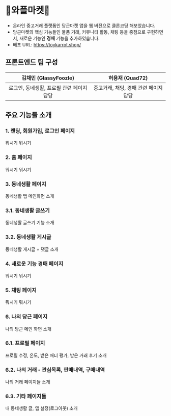 # 🥕와플마켓🧇

- 온라인 중고거래 플랫폼인 당근마켓 앱을 웹 버전으로 클론코딩 해보았습니다.
- 당근마켓의 핵심 기능들인 물품 거래, 커뮤니티 활동, 채팅 등을 중점으로 구현하면서, 새로운 기능인 **경매** 기능을 추가하였습니다.
- 배포 URL: https://toykarrot.shop/

## 프론트엔드 팀 구성

|           김채민 (GlassyFoozle)           |            허용재 (Quad72)            |
| :---------------------------------------: | :-----------------------------------: |
| 로그인, 동네생활, 프로필 관련 페이지 담당 | 중고거래, 채팅, 경매 관련 페이지 담당 |

## 주요 기능들 소개

### 1. 랜딩, 회원가입, 로그인 페이지

뭐시기 뭐시기

### 2. 홈 페이지

뭐시기 뭐시기

### 3. 동네생활 페이지

동네생활 탭 메인화면 소개

### 3.1. 동네생활 글쓰기

동네생활 글쓰기 기능 소개

### 3.2. 동네생활 게시글

동네생활 게시글 + 댓글 소개

### 4. **새로운 기능** 경매 페이지

뭐시기 뭐시기

### 5. 채팅 페이지

뭐시기 뭐시기

### 6. 나의 당근 페이지

나의 당근 메인 화면 소개

### 6.1. 프로필 페이지

프로필 수정, 온도, 받은 매너 평가, 받은 거래 후기 소개

### 6.2. 나의 거래 - 관심목록, 판매내역, 구매내역

나의 거래 페이지들 소개

### 6.3. 기타 페이지들

내 동네생활 글, 앱 설정(로그아웃) 소개
